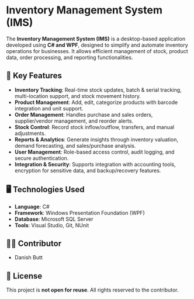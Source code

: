 # Inventory Management System (IMS)

The **Inventory Management System (IMS)** is a desktop-based application developed using **C# and WPF**, designed to simplify and automate inventory operations for businesses. It allows efficient management of stock, product data, order processing, and reporting functionalities.

## 🧠 Key Features

- **Inventory Tracking**: Real-time stock updates, batch & serial tracking, multi-location support, and stock movement history.
- **Product Management**: Add, edit, categorize products with barcode integration and unit support.
- **Order Management**: Handles purchase and sales orders, supplier/vendor management, and reorder alerts.
- **Stock Control**: Record stock inflow/outflow, transfers, and manual adjustments.
- **Reports & Analytics**: Generate insights through inventory valuation, demand forecasting, and sales/purchase analysis.
- **User Management**: Role-based access control, audit logging, and secure authentication.
- **Integration & Security**: Supports integration with accounting tools, encryption for sensitive data, and backup/recovery features.

## 🖥️ Technologies Used

- **Language**: C#
- **Framework**: Windows Presentation Foundation (WPF)
- **Database**: Microsoft SQL Server
- **Tools**: Visual Studio, Git, NUnit

## 🧑‍💻 Contributor

- Danish Butt

## 🚫 License

This project is **not open for reuse**. All rights reserved to the contributor.


